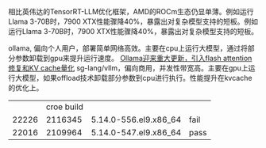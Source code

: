 相比英伟达的TensorRT-LLM优化框架，AMD的ROCm生态仍显单薄。例如运行Llama 3-70B时，7900 XTX性能骤降40%，暴露出对复杂模型支持的短板。例如运行Llama 3-70B时，7900 XTX性能骤降40%，暴露出对复杂模型支持的短板。

ollama, 偏向个人用户，部署简单网络高效。主要在cpu上运行大模型，通过将部分参数卸载到gpu来提升运行速度。
	[Ollama迎来重大更新，引入flash attention修复和KV cache量化](https://zhuanlan.zhihu.com/p/10945639268)
sg-lang/vllm，偏向商用，并发性带宽高。主要在gpu上运行大模型，如果offload技术卸载部分参数到cpu进行执行。性能提升在kvcache的优化上。

|       |            |                       |      |
| ----- | ---------- | --------------------- | ---- |
|       | croe build |                       |      |
| 22226 | 2116345    | 5.14.0-556.el9.x86_64 | fail |
| 22016 | 2109964    | 5.14.0-547.el9.x86_64 | pass |
